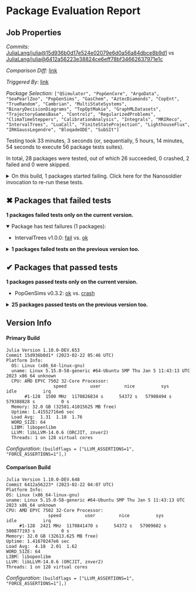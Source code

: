 # Package Evaluation Report

## Job Properties

*Commits:* [JuliaLang/julia@15d936b0d17e524e02079e6d0a56a84dbce8b9d1](https://github.com/JuliaLang/julia/commit/15d936b0d17e524e02079e6d0a56a84dbce8b9d1) vs [JuliaLang/julia@6412a56223e38824ce6eff78bf34662637971e1c](https://github.com/JuliaLang/julia/commit/6412a56223e38824ce6eff78bf34662637971e1c)

*Comparison Diff:* [link](https://github.com/JuliaLang/julia/compare/6412a56223e38824ce6eff78bf34662637971e1c...15d936b0d17e524e02079e6d0a56a84dbce8b9d1)

*Triggered By:* [link](https://github.com/JuliaLang/julia/pull/48723#issuecomment-1440987219)

*Package Selection:* `["QSimulator", "PopGenCore", "ArgoData", "SeaPearlZoo", "PopGenSims", "GasChem", "AztecDiamonds", "CopEnt", "TrueRandom", "Cambrian", "MultiStateSystems", "BinaryDecisionDiagrams", "TopOptMakie", "GraphMLDatasets", "TrajectoryGamesBase", "Controlz", "RegularizedProblems", "ClimaTimeSteppers", "CalibrationAnalysis", "Integrals", "MRIReco", "IntervalTrees", "LuaCall", "FiniteStateProjection", "LighthouseFlux", "IRKGaussLegendre", "BloqadeODE", "SubSIt"]`

Testing took 33 minutes, 3 seconds (or, sequentially, 5 hours, 14 minutes, 54 seconds to execute 56 package tests suites).

In total, 28 packages were tested, out of which 26 succeeded, 0 crashed, 2 failed and 0 were skipped.


<details><summary>On this build, 1 packages started failing. Click here for the Nanosoldier invocation to re-run these tests.</summary>
<p>

```
@nanosoldier `runtests(["IntervalTrees"], configuration = (buildflags = ["LLVM_ASSERTIONS=1", "FORCE_ASSERTIONS=1"],), vs_configuration = (buildflags = ["LLVM_ASSERTIONS=1", "FORCE_ASSERTIONS=1"],))`
```

</p>
</details>


## ✖ Packages that failed tests

**1 packages failed tests only on the current version.**

<details open><summary>Package has test failures (1 packages):</summary>
<p>


- IntervalTrees v1.0.0: [fail](https://s3.amazonaws.com/julialang-reports/nanosoldier/pkgeval/by_hash/15d936b_vs_6412a56/IntervalTrees.primary.log) vs. [ok](https://s3.amazonaws.com/julialang-reports/nanosoldier/pkgeval/by_hash/15d936b_vs_6412a56/IntervalTrees.against.log)

</p>
</details>

<details><summary><strong>1 packages failed tests on the previous version too.</strong></summary>
<p>

<details open><summary>Tests became inactive (1 packages):</summary>
<p>


- [ArgoData v0.1.15](https://s3.amazonaws.com/julialang-reports/nanosoldier/pkgeval/by_hash/15d936b_vs_6412a56/ArgoData.primary.log)

</p>
</details>

</p>
</details>


## ✔ Packages that passed tests

**1 packages passed tests only on the current version.**

- PopGenSims v0.3.2: [ok](https://s3.amazonaws.com/julialang-reports/nanosoldier/pkgeval/by_hash/15d936b_vs_6412a56/PopGenSims.primary.log) vs. [crash](https://s3.amazonaws.com/julialang-reports/nanosoldier/pkgeval/by_hash/15d936b_vs_6412a56/PopGenSims.against.log)

<details><summary><strong>25 packages passed tests on the previous version too.</strong></summary>
<p>

- [Integrals v3.7.0](https://s3.amazonaws.com/julialang-reports/nanosoldier/pkgeval/by_hash/15d936b_vs_6412a56/Integrals.primary.log)
- [BloqadeODE v0.1.10](https://s3.amazonaws.com/julialang-reports/nanosoldier/pkgeval/by_hash/15d936b_vs_6412a56/BloqadeODE.primary.log)
- [PopGenCore v0.7.1](https://s3.amazonaws.com/julialang-reports/nanosoldier/pkgeval/by_hash/15d936b_vs_6412a56/PopGenCore.primary.log)
- [TrajectoryGamesBase v0.3.3](https://s3.amazonaws.com/julialang-reports/nanosoldier/pkgeval/by_hash/15d936b_vs_6412a56/TrajectoryGamesBase.primary.log)
- [Cambrian v0.2.1](https://s3.amazonaws.com/julialang-reports/nanosoldier/pkgeval/by_hash/15d936b_vs_6412a56/Cambrian.primary.log)
- [IRKGaussLegendre v0.2.2](https://s3.amazonaws.com/julialang-reports/nanosoldier/pkgeval/by_hash/15d936b_vs_6412a56/IRKGaussLegendre.primary.log)
- [MRIReco v0.7.1](https://s3.amazonaws.com/julialang-reports/nanosoldier/pkgeval/by_hash/15d936b_vs_6412a56/MRIReco.primary.log)
- [LuaCall v0.1.0](https://s3.amazonaws.com/julialang-reports/nanosoldier/pkgeval/by_hash/15d936b_vs_6412a56/LuaCall.primary.log)
- [BinaryDecisionDiagrams v0.1.7](https://s3.amazonaws.com/julialang-reports/nanosoldier/pkgeval/by_hash/15d936b_vs_6412a56/BinaryDecisionDiagrams.primary.log)
- [CopEnt v0.1.0](https://s3.amazonaws.com/julialang-reports/nanosoldier/pkgeval/by_hash/15d936b_vs_6412a56/CopEnt.primary.log)
- [TrueRandom v0.1.1](https://s3.amazonaws.com/julialang-reports/nanosoldier/pkgeval/by_hash/15d936b_vs_6412a56/TrueRandom.primary.log)
- [GraphMLDatasets v0.1.7](https://s3.amazonaws.com/julialang-reports/nanosoldier/pkgeval/by_hash/15d936b_vs_6412a56/GraphMLDatasets.primary.log)
- [MultiStateSystems v0.1.2](https://s3.amazonaws.com/julialang-reports/nanosoldier/pkgeval/by_hash/15d936b_vs_6412a56/MultiStateSystems.primary.log)
- [TopOptMakie v0.1.1](https://s3.amazonaws.com/julialang-reports/nanosoldier/pkgeval/by_hash/15d936b_vs_6412a56/TopOptMakie.primary.log)
- [AztecDiamonds v0.2.0](https://s3.amazonaws.com/julialang-reports/nanosoldier/pkgeval/by_hash/15d936b_vs_6412a56/AztecDiamonds.primary.log)
- [CalibrationAnalysis v0.1.1](https://s3.amazonaws.com/julialang-reports/nanosoldier/pkgeval/by_hash/15d936b_vs_6412a56/CalibrationAnalysis.primary.log)
- [SeaPearlZoo v0.0.2](https://s3.amazonaws.com/julialang-reports/nanosoldier/pkgeval/by_hash/15d936b_vs_6412a56/SeaPearlZoo.primary.log)
- [LighthouseFlux v0.3.5](https://s3.amazonaws.com/julialang-reports/nanosoldier/pkgeval/by_hash/15d936b_vs_6412a56/LighthouseFlux.primary.log)
- [RegularizedProblems v0.1.0](https://s3.amazonaws.com/julialang-reports/nanosoldier/pkgeval/by_hash/15d936b_vs_6412a56/RegularizedProblems.primary.log)
- [QSimulator v0.2.0](https://s3.amazonaws.com/julialang-reports/nanosoldier/pkgeval/by_hash/15d936b_vs_6412a56/QSimulator.primary.log)
- [GasChem v0.2.0](https://s3.amazonaws.com/julialang-reports/nanosoldier/pkgeval/by_hash/15d936b_vs_6412a56/GasChem.primary.log)
- [FiniteStateProjection v0.2.1](https://s3.amazonaws.com/julialang-reports/nanosoldier/pkgeval/by_hash/15d936b_vs_6412a56/FiniteStateProjection.primary.log)
- [ClimaTimeSteppers v0.7.2](https://s3.amazonaws.com/julialang-reports/nanosoldier/pkgeval/by_hash/15d936b_vs_6412a56/ClimaTimeSteppers.primary.log)
- [SubSIt v1.1.1](https://s3.amazonaws.com/julialang-reports/nanosoldier/pkgeval/by_hash/15d936b_vs_6412a56/SubSIt.primary.log)
- [Controlz v0.3.4](https://s3.amazonaws.com/julialang-reports/nanosoldier/pkgeval/by_hash/15d936b_vs_6412a56/Controlz.primary.log)

</p>
</details>


## Version Info

#### Primary Build

```
Julia Version 1.10.0-DEV.653
Commit 15d936b0d1* (2023-02-22 05:46 UTC)
Platform Info:
  OS: Linux (x86_64-linux-gnu)
  uname: Linux 5.15.0-58-generic #64-Ubuntu SMP Thu Jan 5 11:43:13 UTC 2023 x86_64 unknown
  CPU: AMD EPYC 7502 32-Core Processor: 
                  speed         user         nice          sys         idle          irq
       #1-128  1500 MHz  1170826834 s      54372 s   57908494 s  579388828 s          0 s
  Memory: 32.0 GB (32581.41015625 MB free)
  Uptime: 1.41552716e6 sec
  Load Avg:  1.31  1.18  1.76
  WORD_SIZE: 64
  LIBM: libopenlibm
  LLVM: libLLVM-14.0.6 (ORCJIT, znver2)
  Threads: 1 on 128 virtual cores

```
*Configuration*: `(buildflags = ["LLVM_ASSERTIONS=1", "FORCE_ASSERTIONS=1"],)`

  #### Comparison Build

  ```
Julia Version 1.10.0-DEV.648
Commit 6412a56223* (2023-02-22 04:07 UTC)
Platform Info:
  OS: Linux (x86_64-linux-gnu)
  uname: Linux 5.15.0-58-generic #64-Ubuntu SMP Thu Jan 5 11:43:13 UTC 2023 x86_64 unknown
  CPU: AMD EPYC 7502 32-Core Processor: 
                  speed         user         nice          sys         idle          irq
       #1-128  2421 MHz  1170841470 s      54372 s   57909602 s  580877193 s          0 s
  Memory: 32.0 GB (32613.625 MB free)
  Uptime: 1.41670247e6 sec
  Load Avg:  4.18  2.01  1.62
  WORD_SIZE: 64
  LIBM: libopenlibm
  LLVM: libLLVM-14.0.6 (ORCJIT, znver2)
  Threads: 1 on 128 virtual cores

  ```
  *Configuration*: `(buildflags = ["LLVM_ASSERTIONS=1", "FORCE_ASSERTIONS=1"],)`
<!-- Generated on 2023-02-23T14:34:20.042 -->
